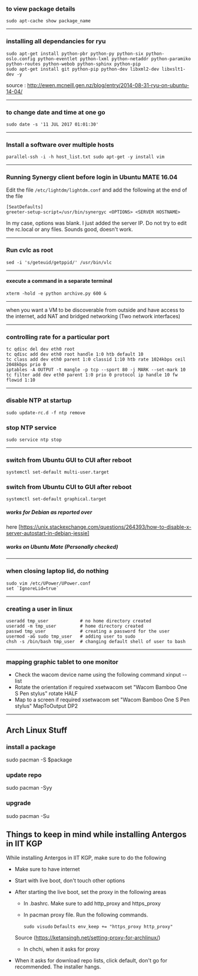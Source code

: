 ### to view package details
	sudo apt-cache show package_name

--------------------------------------------------------------------------------

### installing all dependancies for ryu

	sudo apt-get install python-pbr python-py python-six python-oslo.config python-eventlet python-lxml python-netaddr python-paramiko python-routes python-webob python-sphinx python-pip
	sudo apt-get install git python-pip python-dev libxml2-dev libxslt1-dev -y


source : http://ewen.mcneill.gen.nz/blog/entry/2014-08-31-ryu-on-ubuntu-14-04/

--------------------------------------------------------------------------------

### to change date and time at one go

	sudo date -s '11 JUL 2017 01:01:30'

--------------------------------------------------------------------------------

### Install a software over multiple hosts


	parallel-ssh -i -h host_list.txt sudo apt-get -y install vim

--------------------------------------------------------------------------------

### Running Synergy client before login in Ubuntu MATE 16.04


Edit the file  `/etc/lightdm/lightdm.conf` and add the following at the end of the file


	[SeatDefaults]
	greeter-setup-script=/usr/bin/synergyc <OPTIONS> <SERVER HOSTNAME>


In my case, options was blank. I just added the server IP.
Do not try to edit the rc.local or any files. Sounds good, doesn't work.

--------------------------------------------------------------------------------

### Run cvlc as root


	sed -i 's/geteuid/getppid/' /usr/bin/vlc

--------------------------------------------------------------------------------

#### execute a command in a separate terminal


	xterm -hold -e python archive.py 600 &

--------------------------------------------------------------------------------

when you want a VM to be discoverable from outside and have access to the 
internet, add NAT and bridged networking (Two network interfaces)

--------------------------------------------------------------------------------

### controlling rate for a particular port
	tc qdisc del dev eth0 root
	tc qdisc add dev eth0 root handle 1:0 htb default 10
	tc class add dev eth0 parent 1:0 classid 1:10 htb rate 1024kbps ceil 2048kbps prio 0
	iptables -A OUTPUT -t mangle -p tcp --sport 80 -j MARK --set-mark 10
	tc filter add dev eth0 parent 1:0 prio 0 protocol ip handle 10 fw flowid 1:10

--------------------------------------------------------------------------------

### disable NTP at startup

	sudo update-rc.d -f ntp remove

### stop NTP service

	sudo service ntp stop

--------------------------------------------------------------------------------

### switch from Ubuntu GUI to CUI after reboot
	systemctl set-default multi-user.target

### switch from Ubuntu CUI to GUI after reboot
	systemctl set-default graphical.target

##### works for Debian as reported over 
here [https://unix.stackexchange.com/questions/264393/how-to-disable-x-server-autostart-in-debian-jessie]
##### works on Ubuntu Mate (Personally checked)

--------------------------------------------------------------------------------

### when closing laptop lid, do nothing

	sudo vim /etc/UPower/UPower.conf
	set `IgnoreLid=true`

--------------------------------------------------------------------------------

### creating a user in linux

	useradd tmp_user            # no home directory created
	useradd -m tmp_user         # home directory created
	passwd tmp_user             # creating a password for the user
	usermod -aG sudo tmp_user   # adding user to sudo
	chsh -s /bin/bash tmp_user  # changing default shell of user to bash

--------------------------------------------------------------------------------

### mapping graphic tablet to one monitor

* Check the wacom device name using the following command
	xinput --list
* Rotate the orientation if required
	xsetwacom set "Wacom Bamboo One S Pen stylus" rotate HALF
* Map to a screen if required
	xsetwacom set "Wacom Bamboo One S Pen stylus" MapToOutput DP2

--------------------------------------------------------------------------------

## Arch Linux Stuff

### install a package
sudo pacman -S $package

### update repo
sudo pacman -Syy

### upgrade
sudo pacman -Su

## Things to keep in mind while installing Antergos in IIT KGP

While installing Antergos in IIT KGP, make sure to do the following

* Make sure to have internet
* Start with live boot, don't touch other options
* After starting the live boot, set the proxy in the following areas
	* In .bashrc. Make sure to add http_proxy and https_proxy
	* In pacman proxy file. Run the following commands.
 
    	`sudo visudo`
    	`Defaults env_keep += "https_proxy http_proxy"`

    Source (https://ketansingh.net/setting-proxy-for-archlinux/) 
	* In chchi, when it asks for proxy
* When it asks for download repo lists, click default, don't go for recommended. The installer hangs.
